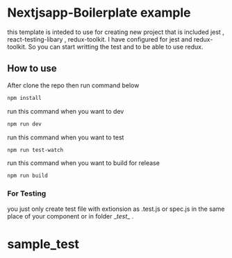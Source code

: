 # Nextjsapp-Boilerplate example

this template is inteded to use for creating new project that is included jest , react-testing-libary , redux-toolkit.
I have configured for jest and redux-toolkit. So you can start writting the test and to be able to use redux. 

## How to use

After clone the repo then run command below
```bash
npm install 
```

run this command when you want to dev
```bash
npm run dev
```

run this command when you want to test
```bash
npm run test-watch 
```

run this command when you want to build for release
```bash
npm run build
```

### For Testing
you just only create test file with extionsion as .test.js or spec.js in the same place of your component or in folder \__test__ .





# sample_test
